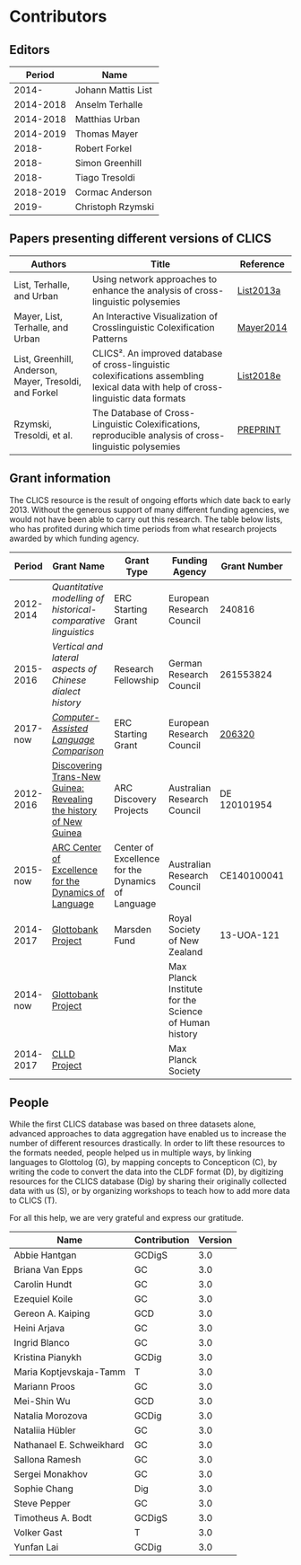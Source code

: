 # Contributors

## Editors

Period    | Name
---       | ---
2014-     | Johann Mattis List
2014-2018 | Anselm Terhalle
2014-2018 | Matthias Urban
2014-2019 | Thomas Mayer
2018-     | Robert Forkel
2018-     | Simon Greenhill
2018-     | Tiago Tresoldi
2018-2019 | Cormac Anderson
2019-     | Christoph Rzymski

## Papers presenting different versions of CLICS

Authors | Title | Reference 
--- | --- | ---
List, Terhalle, and Urban | Using network approaches to enhance the analysis of cross-linguistic polysemies | [List2013a](https://digling.org/evobib/?bibtex=List2013a)
Mayer, List, Terhalle, and Urban | An Interactive Visualization of Crosslinguistic Colexification Patterns | [Mayer2014](https://digling.org/evobib/?bibtex=Mayer2014)
List, Greenhill, Anderson, Mayer, Tresoldi, and Forkel | CLICS². An improved database of cross-linguistic colexifications assembling lexical data with help of cross-linguistic data formats | [List2018e](https://digling.org/evobib/?bibtex=List2018e)
Rzymski, Tresoldi, et al. | The Database of Cross-Linguistic Colexifications, reproducible analysis of cross- linguistic polysemies | [PREPRINT](http://doi.org/10.17613/5awv-6w15)


## Grant information

The CLICS resource is the result of ongoing efforts which date back to
early 2013. Without the generous support of many different funding agencies, we
would not have been able to carry out this research. The table below lists, who
has profited during which time periods from what research projects awarded by
which funding agency.

Period    | Grant Name                                                     | Grant Type                                        | Funding Agency                                        | Grant Number | Beneficiaries
---       | ---                                                            | ---                                               | ---                                                   | --- | ---
2012-2014 | *Quantitative modelling of historical-comparative linguistics* | ERC Starting Grant                                | European Research Council                             | 240816       | JML
2015-2016 | *Vertical and lateral aspects of Chinese dialect history*      | Research Fellowship                               | German Research Council                               | 261553824    | JML
2017-now | [*Computer-Assisted Language Comparison*](http://calc.digling.org)      | ERC Starting Grant                              | European Research Council                               | [206320](https://cordis.europa.eu/project/rcn/206320/factsheet/en)    | JML
2012-2016 | [Discovering Trans-New Guinea: Revealing the history of New Guinea](http://transnewguinea.org)                                                            | ARC Discovery Projects                            | Australian Research Council                           | DE 120101954 | SJG
2015-now  | [ARC Center of Excellence for the Dynamics of Language](http://www.dynamicsoflanguage.edu.au/)                                                               | Center of Excellence for the Dynamics of Language | Australian Research Council                           | CE140100041  | SJG
2014-2017 | [Glottobank Project](http://glottobank.org)                                             | Marsden Fund                                      | Royal Society of New Zealand                          | 13-UOA-121   | SJG, JML, RF
2014-now  | [Glottobank Project](http://glottobank.org)                                             |                                                   | Max Planck Institute for the Science of Human history |              | SJG, JML, RF
2014-2017 | [CLLD Project](http://clld.org)                                                   |                                                   | Max Planck Society                                    |              | RF

## People

While the first CLICS database was based on three datasets alone, advanced approaches to data aggregation have enabled us to increase the number of different resources drastically. In order to lift these resources to the formats needed, people helped us in multiple ways, by linking languages to Glottolog (G), by mapping concepts to Concepticon (C), by writing the code to convert the data into the CLDF format (D), by digitizing resources for the CLICS database (Dig) by sharing their originally collected data with us (S), or by organizing workshops to teach how to add more data to CLICS (T).

For all this help, we are very grateful and express our gratitude.

Name | Contribution | Version |
--- | --- | --- |
Abbie Hantgan | GCDigS | 3.0
Briana Van Epps  | GC | 3.0 
Carolin Hundt    | GC | 3.0 
Ezequiel Koile | GC | 3.0
Gereon A. Kaiping | GCD | 3.0
Heini Arjava | GC | 3.0 
Ingrid Blanco    | GC | 3.0 
Kristina Pianykh | GCDig | 3.0 
Maria Koptjevskaja-Tamm | T | 3.0 
Mariann Proos | GC | 3.0
Mei-Shin Wu | GCD | 3.0
Natalia Morozova | GCDig | 3.0
Nataliia Hübler | GC | 3.0 
Nathanael E. Schweikhard | GC | 3.0
Sallona Ramesh   | GC | 3.0 
Sergei Monakhov  | GC | 3.0 
Sophie Chang | Dig | 3.0
Steve Pepper | GC | 3.0 
Timotheus A. Bodt | GCDigS | 3.0
Volker Gast | T | 3.0
Yunfan Lai | GCDig | 3.0
